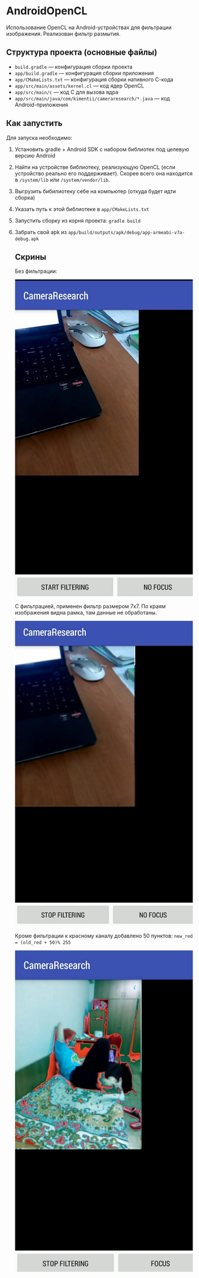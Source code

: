 # AndroidOpenCL

Использование OpenCL на Android-устройствах для фильтрации изображения. Реализован фильтр размытия. 

## Структура проекта (основные файлы)

* `build.gradle` — конфигурация сборки проекта
* `app/build.gradle` — конфигурация сборки приложения
* `app/CMakeLists.txt` — конфигурация сборки нативного С-кода 
* `app/src/main/assets/kernel.cl` — код ядер OpenCL
* `app/src/main/c` — код С для вызова ядра
* `app/src/main/java/com/kimentii/cameraresearch/*.java` — код Android-приложения

## Как запустить 

Для запуска необходимо:

1. Установить gradle + Android SDK с набором библиотек под целевую версию Android

2. Найти на устройстве библиотеку, реализующую OpenCL (если устройство реально его поддерживает). Скорее всего она находится в `/system/lib` или `/system/vendor/lib`. 

3. Выгрузить бибилиотеку себе на компьютер (откуда будет идти сборка)

4. Указать путь к этой библиотеке в `app/CMakeLists.txt`

5. Запустить сборку из корня проекта: `gradle build`

6. Забрать свой apk из `app/build/outputs/apk/debug/app-armeabi-v7a-debug.apk`

   ## Скрины

   Без фильтрации:

   ![](img/no-filter.jpg)

   С фильтрацией, применен фильтр размером 7x7. По краям изображения видна рамка, там данные не обработаны.

   ![](img/filtered.jpg)

   Кроме фильтрации к красному каналу добавлено 50 пунктов: `new_red = (old_red + 50)% 255`

   ![](img/red-filter.jpg)